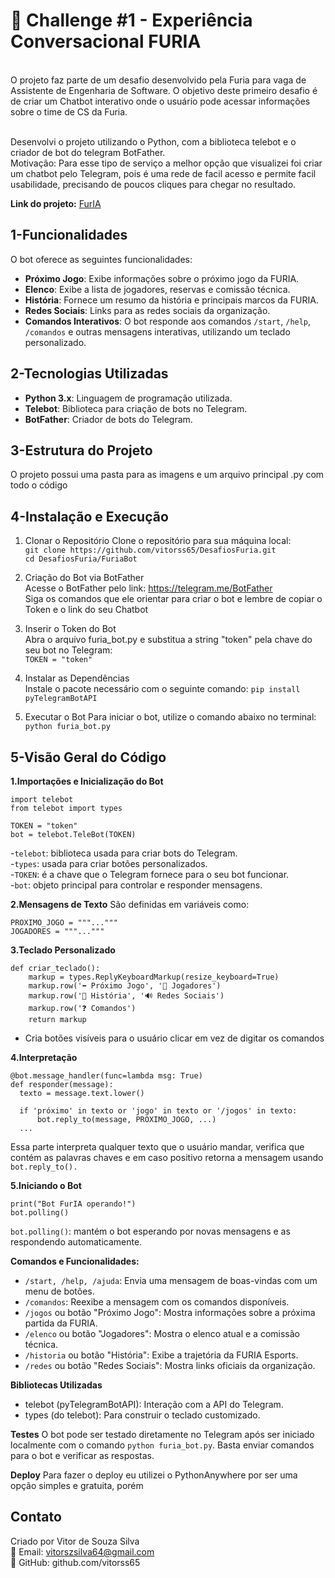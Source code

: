 <h1>💬 Challenge #1 - Experiência Conversacional FURIA</h1></br>
O projeto faz parte de um desafio desenvolvido pela Furia para vaga de Assistente de Engenharia de Software. 
O objetivo deste primeiro desafio é de criar um Chatbot interativo onde o usuário pode acessar informações sobre o time de CS da Furia.</br></br>

Desenvolvi o projeto utilizando o Python, com a biblioteca telebot e o criador de bot do telegram BotFather.</br>
Motivação: Para esse tipo de serviço a melhor opção que visualizei foi criar um chatbot pelo Telegram, pois é uma rede de facil acesso e permite facil usabilidade, precisando de poucos cliques para chegar no resultado.

**Link do projeto:** [FurIA](https://t.me/furiateamfan_bot)
## 1-Funcionalidades

O bot oferece as seguintes funcionalidades:
- **Próximo Jogo**: Exibe informações sobre o próximo jogo da FURIA.
- **Elenco**: Exibe a lista de jogadores, reservas e comissão técnica.
- **História**: Fornece um resumo da história e principais marcos da FURIA.
- **Redes Sociais**: Links para as redes sociais da organização.
- **Comandos Interativos**: O bot responde aos comandos `/start`, `/help`, `/comandos` e outras mensagens interativas, utilizando um teclado personalizado.

## 2-Tecnologias Utilizadas

- **Python 3.x**: Linguagem de programação utilizada.
- **Telebot**: Biblioteca para criação de bots no Telegram.
- **BotFather**: Criador de bots do Telegram.
  
## 3-Estrutura do Projeto
  O projeto possui uma pasta para as imagens e um arquivo principal .py com todo o código

## 4-Instalação e Execução
1. Clonar o Repositório
Clone o repositório para sua máquina local:</br>
`git clone https://github.com/vitorss65/DesafiosFuria.git`</br>
`cd DesafiosFuria/FuriaBot`</br>

2. Criação do Bot via BotFather</br>
Acesse o BotFather pelo link: https://telegram.me/BotFather</br>
Siga os comandos que ele orientar para criar o bot e lembre de copiar o Token e o link do seu Chatbot</br>

3. Inserir o Token do Bot</br>
Abra o arquivo furia_bot.py e substitua a string "token" pela chave do seu bot no Telegram:</br>
`TOKEN = "token"`</br>

4. Instalar as Dependências</br>
Instale o pacote necessário com o seguinte comando:
`pip install pyTelegramBotAPI`

6. Executar o Bot
Para iniciar o bot, utilize o comando abaixo no terminal:
`python furia_bot.py`

## 5-Visão Geral do Código
**1.Importações e Inicialização do Bot**
```
import telebot
from telebot import types

TOKEN = "token" 
bot = telebot.TeleBot(TOKEN)
```
-`telebot`: biblioteca usada para criar bots do Telegram.</br>
-`types`: usada para criar botões personalizados.</br>
-`TOKEN`: é a chave que o Telegram fornece para o seu bot funcionar.</br>
-`bot`: objeto principal para controlar e responder mensagens.</br>

**2.Mensagens de Texto**
São definidas em variáveis como:
```
PROXIMO_JOGO = """..."""
JOGADORES = """..."""
```
**3.Teclado Personalizado**
```
def criar_teclado():
    markup = types.ReplyKeyboardMarkup(resize_keyboard=True)
    markup.row('⬅️ Próximo Jogo', '👥 Jogadores')
    markup.row('📜 História', '🔊 Redes Sociais')
    markup.row('❓ Comandos')
    return markup
```
- Cria botões visíveis para o usuário clicar em vez de digitar os comandos </br>

**4.Interpretação**
  ```
  @bot.message_handler(func=lambda msg: True)
  def responder(message):
    texto = message.text.lower()
    
    if 'próximo' in texto or 'jogo' in texto or '/jogos' in texto:
        bot.reply_to(message, PROXIMO_JOGO, ...)
    ...
  ```
  Essa parte interpreta qualquer texto que o usuário mandar, verifica que contém as palavras chaves e em caso positivo
  retorna a mensagem usando `bot.reply_to().`</br>

**5.Iniciando o Bot**
```
print("Bot FurIA operando!")
bot.polling()
```
  `bot.polling()`: mantém o bot esperando por novas mensagens e as respondendo automaticamente. </br>
  
**Comandos e Funcionalidades:**</br>
- `/start, /help, /ajuda`: Envia uma mensagem de boas-vindas com um menu de botões.
- `/comandos`: Reexibe a mensagem com os comandos disponíveis.
- `/jogos` ou botão "Próximo Jogo": Mostra informações sobre a próxima partida da FURIA.
- `/elenco` ou botão "Jogadores": Mostra o elenco atual e a comissão técnica.
- `/historia` ou botão "História": Exibe a trajetória da FURIA Esports.
- `/redes` ou botão "Redes Sociais": Mostra links oficiais da organização.


**Bibliotecas Utilizadas**</br>
- telebot (pyTelegramBotAPI): Interação com a API do Telegram.
- types (do telebot): Para construir o teclado customizado.

**Testes**
O bot pode ser testado diretamente no Telegram após ser iniciado localmente com o comando `python furia_bot.py`. Basta enviar comandos para o bot e verificar as respostas.

**Deploy**
Para fazer o deploy eu utilizei o PythonAnywhere por ser uma opção simples e gratuita, porém </br>


**<h2>Contato</h2>**
Criado por Vitor de Souza Silva</br>
📧 Email: vitorszsilva64@gmail.com</br>
🔗 GitHub: github.com/vitorss65</br>


